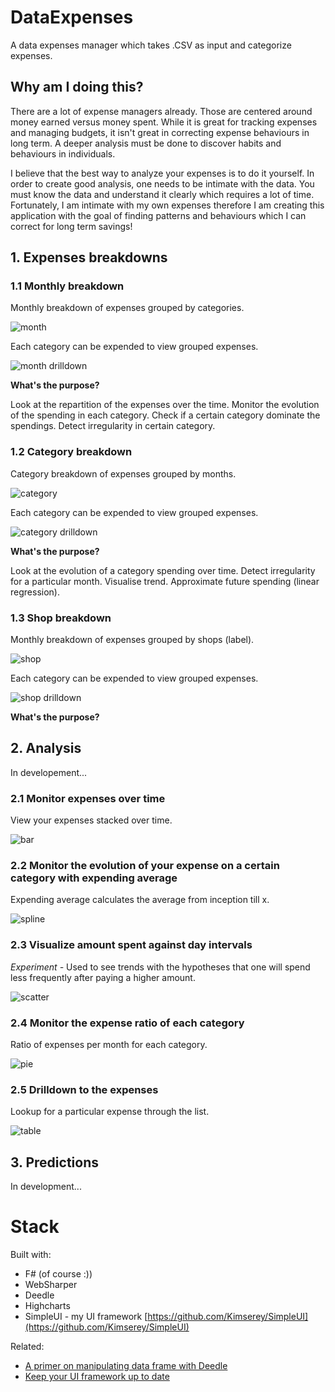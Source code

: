 # DataExpenses

A data expenses manager which takes .CSV as input and categorize expenses.

## Why am I doing this?

There are a lot of expense managers already.
Those are centered around money earned versus money spent.
While it is great for tracking expenses and managing budgets, it isn't great in correcting expense behaviours in long term.
A deeper analysis must be done to discover habits and behaviours in individuals.

I believe that the best way to analyze your expenses is to do it yourself.
In order to create good analysis, one needs to be intimate with the data.
You must know the data and understand it clearly which requires a lot of time.
Fortunately, I am intimate with my own expenses therefore I am creating this application with the goal of finding patterns and behaviours which I can correct for long term savings!

## 1. Expenses breakdowns

### 1.1 Monthly breakdown

Monthly breakdown of expenses grouped by categories.

![month](https://raw.githubusercontent.com/Kimserey/DataExpenses/master/img/month.png)

Each category can be expended to view grouped expenses.

![month drilldown](https://raw.githubusercontent.com/Kimserey/DataExpenses/master/img/month_dd.png)

__What's the purpose?__

Look at the repartition of the expenses over the time.
Monitor the evolution of the spending in each category.
Check if a certain category dominate the spendings.
Detect irregularity in certain category.

### 1.2 Category breakdown

Category breakdown of expenses grouped by months.

![category](https://raw.githubusercontent.com/Kimserey/DataExpenses/master/img/category.png)

Each category can be expended to view grouped expenses.

![category drilldown](https://raw.githubusercontent.com/Kimserey/DataExpenses/master/img/category_dd.png)

__What's the purpose?__

Look at the evolution of a category spending over time.
Detect irregularity for a particular month.
Visualise trend.
Approximate future spending (linear regression).

### 1.3 Shop breakdown

Monthly breakdown of expenses grouped by shops (label).

![shop](https://raw.githubusercontent.com/Kimserey/DataExpenses/master/img/shop.png)

Each category can be expended to view grouped expenses.

![shop drilldown](https://raw.githubusercontent.com/Kimserey/DataExpenses/master/img/shop_dd.png)

__What's the purpose?__

## 2. Analysis

In developement...

### 2.1 Monitor expenses over time

View your expenses stacked over time.

![bar](https://raw.githubusercontent.com/Kimserey/DataExpenses/master/img/bar.png)

### 2.2 Monitor the evolution of your expense on a certain category with expending average

Expending average calculates the average from inception till x.

![spline](https://raw.githubusercontent.com/Kimserey/DataExpenses/master/img/spline.png)

### 2.3 Visualize amount spent against day intervals

_Experiment -_ Used to see trends with the hypotheses that one will spend less frequently after paying a higher amount.

![scatter](https://raw.githubusercontent.com/Kimserey/DataExpenses/master/img/scatter.png)

### 2.4 Monitor the expense ratio of each category

Ratio of expenses per month for each category.

![pie](https://raw.githubusercontent.com/Kimserey/DataExpenses/master/img/pie.png)

### 2.5 Drilldown to the expenses

Lookup for a particular expense through the list.

![table](https://raw.githubusercontent.com/Kimserey/DataExpenses/master/img/table.png)

## 3. Predictions

In development...

# Stack

Built with:
 - F# (of course :))
 - WebSharper
 - Deedle
 - Highcharts
 - SimpleUI - my UI framework [https://github.com/Kimserey/SimpleUI](https://github.com/Kimserey/SimpleUI)

Related:
 - [A primer on manipulating data frame with Deedle](https://kimsereyblog.blogspot.co.uk/2016/04/a-primer-on-manipulating-data-frame.html)
 - [Keep your UI framework up to date](https://kimsereyblog.blogspot.co.uk/2016/06/keep-your-ui-framework-up-to-date-for.html)
